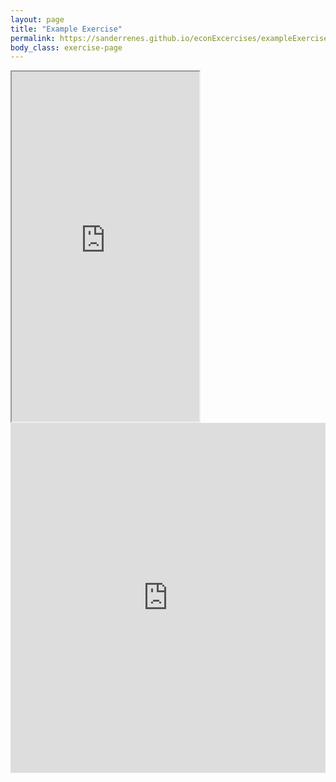 ```yaml
---
layout: page
title: "Example Exercise"
permalink: https://sanderrenes.github.io/econExcercises/exampleExercise
body_class: exercise-page
---
```


<style>
.exercise-page .wrapper {
    max-width: 100% !important; /* Remove theme’s narrow limit */
}
.exercise-page iframe {
    width: 80vw !important;
    display: block;
    margin: 0 auto;
}
</style>



<iframe 
    height="560" 
    src="https://embed.grasple.com/exercises/fb6f746a-60e0-40a2-8aee-ab1d82ae2c25?id=95769" 
    title="Grasple Exercise 95769" 
    allow="clipboard-read; clipboard-write">
</iframe>


<div style="width: 100%; display: flex; justify-content: center;">
  <iframe 
      height="560" 
      src="https://embed.grasple.com/exercises/fb6f746a-60e0-40a2-8aee-ab1d82ae2c25?id=95769" 
      title="Grasple Exercise 95769" 
      style="width: 80vw; border: none;"
      allow="clipboard-read; clipboard-write">
  </iframe>
</div>

